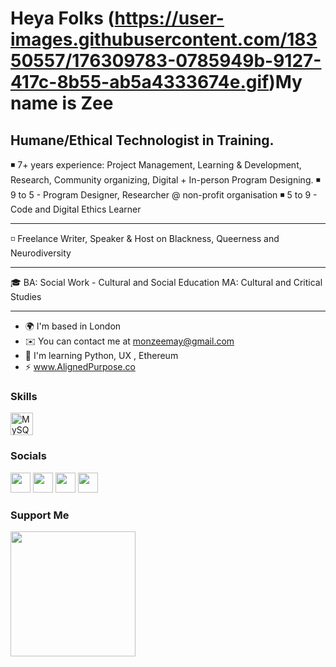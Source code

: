 Heya Folks (https://user-images.githubusercontent.com/18350557/176309783-0785949b-9127-417c-8b55-ab5a4333674e.gif)My name is Zee
===========================================================================================================================

Humane/Ethical Technologist in Training. 
---------------------------------------------------------------------------------------------------------------------------
◾️ 7+ years experience:  Project Management, Learning & Development, Research, Community organizing, Digital + In-person Program Designing.
◾️ 9 to 5 - Program Designer, Researcher @ non-profit organisation
◾️ 5 to 9 - Code and Digital Ethics Learner

---------------------------------------------------------------------------------------------------------------------------

◽️ Freelance
Writer, Speaker & Host on Blackness, Queerness and Neurodiversity 

---------------------------------------------------------------------------------------------------------------------------
🎓 
BA: Social Work - Cultural and Social Education 
MA: Cultural and Critical Studies

---------------------------------------------------------------------------------------------------------------------------
* 🌍  I'm based in London
* ✉️  You can contact me at [monzeemay@gmail.com](mailto:monzeemay@gmail.com)
* 🧠  I'm learning Python, UX , Ethereum
* ⚡  www.AlignedPurpose.co

### Skills

<p align="left">
<a href="https://www.mysql.com/" target="_blank" rel="noreferrer"><img src="https://raw.githubusercontent.com/danielcranney/readme-generator/main/public/icons/skills/mysql-colored.svg" width="36" height="36" alt="MySQL" /></a>
</p>

### Socials

<p align="left"> <a href="https://www.github.com/monzeetech" target="_blank" rel="noreferrer"><img src="https://raw.githubusercontent.com/danielcranney/readme-generator/main/public/icons/socials/github.svg" width="32" height="32" /></a> <a href="http://www.instagram.com/qingsland" target="_blank" rel="noreferrer"><img src="https://raw.githubusercontent.com/danielcranney/readme-generator/main/public/icons/socials/instagram.svg" width="32" height="32" /></a> <a href="https://www.linkedin.com/in/zeemonteiro" target="_blank" rel="noreferrer"><img src="https://raw.githubusercontent.com/danielcranney/readme-generator/main/public/icons/socials/linkedin.svg" width="32" height="32" /></a> <a href="https://www.twitter.com/zi90" target="_blank" rel="noreferrer"><img src="https://raw.githubusercontent.com/danielcranney/readme-generator/main/public/icons/socials/twitter.svg" width="32" height="32" /></a></p>

### Support Me

<a href="https://www.buymeacoffee.com/ZeeMont"><img src="https://cdn.buymeacoffee.com/buttons/v2/default-yellow.png" width="200" /></a>
